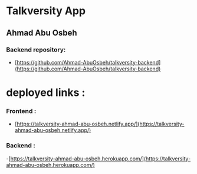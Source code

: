 # Talkversity App

## Ahmad Abu Osbeh

### Backend repository:

- [https://github.com/Ahmad-AbuOsbeh/talkversity-backend](https://github.com/Ahmad-AbuOsbeh/talkversity-backend)

# deployed links :

### Frontend :

- [https://talkversity-ahmad-abu-osbeh.netlify.app/](https://talkversity-ahmad-abu-osbeh.netlify.app/)

### Backend :

-[https://talkversity-ahmad-abu-osbeh.herokuapp.com/](https://talkversity-ahmad-abu-osbeh.herokuapp.com/)
